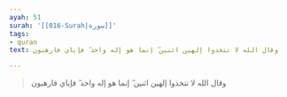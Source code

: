 ```yaml
---
ayah: 51
surah: '[[016-Surah|سورة]]'
tags:
- quran
text: وقال الله لا تتخذوا إلهين اثنين ۖ إنما هو إله واحد ۖ فإياي فارهبون

---
```

> وقال الله لا تتخذوا إلهين اثنين ۖ إنما هو إله واحد ۖ فإياي فارهبون

